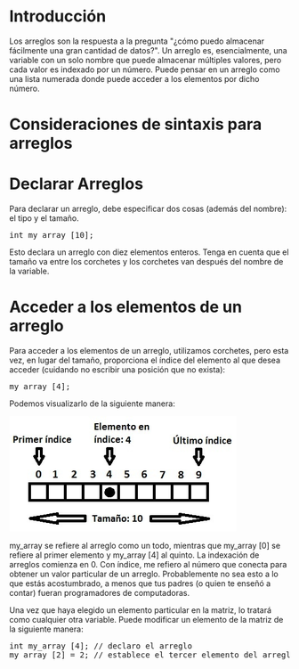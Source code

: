 # Introducción

Los arreglos son la respuesta a la pregunta "¿cómo puedo almacenar fácilmente una gran cantidad de datos?".
Un arreglo es, esencialmente, una variable con un solo nombre que puede almacenar múltiples valores, pero cada valor es indexado por un número.
Puede pensar en un arreglo como una lista numerada donde puede acceder a los elementos por dicho número.

# Consideraciones de sintaxis para arreglos

# Declarar Arreglos

Para declarar un arreglo, debe especificar dos cosas (además del nombre): el tipo y el tamaño.

<pre>
int my_array [10];
</pre>

Esto declara un arreglo con diez elementos enteros. Tenga en cuenta que el tamaño va entre los corchetes y los corchetes van después del nombre de la variable.

# Acceder a los elementos de un arreglo

Para acceder a los elementos de un arreglo, utilizamos corchetes, pero esta vez, en lugar del tamaño, proporciona el índice del elemento al que desea acceder (cuidando no escribir una posición que no exista):

<pre>my_array [4];</pre>

Podemos visualizarlo de la siguiente manera:

![vista](arrayscheme.jpg)

my_array se refiere al arreglo como un todo, mientras que my_array [0] se refiere al primer elemento y my_array [4] al quinto. La indexación de arreglos comienza en 0. Con índice, me refiero al número que conecta para obtener un valor particular de un arreglo. Probablemente no sea esto a lo que estás acostumbrado, a menos que tus padres (o quien te enseñó a contar) fueran programadores de computadoras.

Una vez que haya elegido un elemento particular en la matriz, lo tratará como cualquier otra variable. Puede modificar un elemento de la matriz de la siguiente manera:

<pre>
int my_array [4]; // declaro el arreglo
my_array [2] = 2; // establece el tercer elemento del arreglo en 2
</pre>
